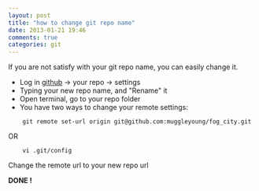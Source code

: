 ```yaml
---
layout: post
title: "how to change git repo name"
date: 2013-01-21 19:46
comments: true
categories: git
---
```

If you are not satisfy with your git repo name, you can easily change it.

* Log in [github](http://github.com) -> your repo -> settings
* Typing your new repo name, and "Rename" it
* Open terminal, go to your repo folder
* You have two ways to change your remote settings:

```
	git remote set-url origin git@github.com:muggleyoung/fog_city.git
```
OR

```
	vi .git/config
```
Change the remote url to your new repo url

__DONE !__
